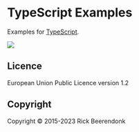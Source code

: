 # TypeScript Examples

Examples for [TypeScript](https://www.typescriptlang.org/).

![](https://img.shields.io/github/license/rickbeerendonk/typescript-examples.svg)

## Licence

European Union Public Licence version 1.2

## Copyright

Copyright © 2015-2023 Rick Beerendonk
